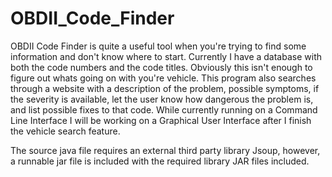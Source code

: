 # OBDII_Code_Finder
OBDII Code Finder is quite a useful tool when you're trying to find some information and don't know where to start. Currently I have a database with both the code numbers and the code titles. Obviously this isn't enough to figure out whats going on with you're vehicle. This program also searches through a website with a description of the problem, possible symptoms, if the severity is available, let the user know how dangerous the problem is, and list possible fixes to that code. While currently running on a Command Line Interface I will be working on a Graphical User Interface after I finish the vehicle search feature.

The source java file requires an external third party library Jsoup, however, a runnable jar file is included with the required library JAR files included.
